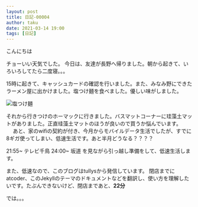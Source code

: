 ```yaml
---
layout: post
title: 日記-00004
author: taku
date: 2021-03-14 19:00
tags: [日記]
---
```


こんにちは

チョーいい天気でした。
今日は、友達が長野へ帰りました。朝から起きて、いろいろしてたら二度寝。。。

15時に起きて、キャッシュカードの確認を行いました。また、みなみ野にできたラーメン屋に出かけました。塩つけ麺を食べました。優しい味がしました。

![塩つけ麺](https://i.imgur.com/TRH7hpD.jpg)

それから行きつけのホーマックに行きました。バスマットコーナーに珪藻土マットがありました。正直珪藻土マットのほうが良いので買うか悩んでいます。
　
あと、家のwifiの契約が付き、今月からモバイルデータ生活でしたが、すでに8ギガ使ってしまい、低速生活です。あと半月どうなる？？？？

21:55~ テレビ千鳥
24:00~ 坂道
を見ながら引っ越し準備をして、低速生活します。

また、低速なので、このブログはtullysから発信しています。
閉店までにatcoder、このJekyllのテーマのドキュメントなどを翻訳し、使い方を理解したいです。たぶんできないけど、閉店まであと、**22分** 

では。。。